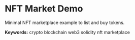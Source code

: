 # NFT Market Demo

Minimal NFT marketplace example to list and buy tokens.

**Keywords:** crypto blockchain web3 solidity nft marketplace

